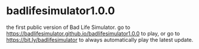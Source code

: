 # badlifesimulator1.0.0
the first public version of Bad Life Simulator.
go to https://badlifesimulator.github.io/badlifesimulator1.0.0 to play, or go to https://bit.ly/badlifesimulator to always automatically play the latest update.
